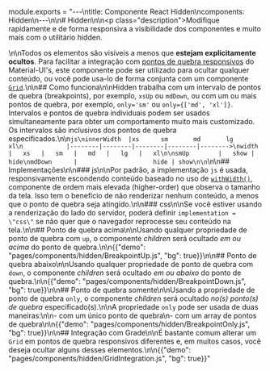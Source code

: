 module.exports = "---\ntitle: Componente React Hidden\ncomponents: Hidden\n---\n\n# Hidden\n\n<p class=\"description\">Modifique rapidamente e de forma responsiva a visibilidade dos componentes e muito mais com o utilitário hidden.</p>\n\nTodos os elementos são visíveis a menos que **estejam explicitamente ocultos**. Para facilitar a integração com [pontos de quebra responsivos](/customization/breakpoints/) do Material-UI's, este componente pode ser utilizado para ocultar qualquer conteúdo, ou você pode usa-lo de forma conjunta com um componente [`Grid`](/components/grid/).\n\n## Como funciona\n\nHidden trabalha com um intervalo de pontos de quebra (breakpoints), por exemplo, `xsUp` ou `mdDown`, ou com um ou mais pontos de quebra, por exemplo, `only='sm'` ou `only={['md', 'xl']}`. Intervalos e pontos de quebra individuais podem ser usados simultaneamente para obter um comportamento muito mais customizado. Os intervalos são inclusivos dos pontos de quebra especificados.\n\n```js\ninnerWidth  |xs      sm       md       lg       xl\n            |--------|--------|--------|--------|-------->\nwidth       |   xs   |   sm   |   md   |   lg   |   xl\n\nsmUp        |   show | hide\nmdDown      |                     hide | show\n\n```\n\n## Implementações\n\n### js\n\nPor padrão, a implementação `js` é usada, responsivamente escondendo conteúdo baseado no uso de [`withWidth()`](/customization/breakpoints/#withwidth), componente de ordem mais elevada (higher-order) que observa o tamanho da tela. Isso tem o benefício de não renderizar nenhum conteúdo, a menos que o ponto de quebra seja atingido.\n\n### css\n\nSe você estiver usando a renderização do lado do servidor, poderá definir `implementation = \"css\"` se não quer que o navegador reprocesse seu conteúdo na tela.\n\n## Ponto de quebra acima\n\nUsando qualquer propriedade de ponto de quebra com `up`, o componente *children* será ocultado *em ou acima* do ponto de quebra.\n\n{{\"demo\": \"pages/components/hidden/BreakpointUp.js\", \"bg\": true}}\n\n## Ponto de quebra abaixo\n\nUsando qualquer propriedade de ponto de quebra com `down`, o componente *children* será ocultado *em ou abaixo* do ponto de quebra.\n\n{{\"demo\": \"pages/components/hidden/BreakpointDown.js\", \"bg\": true}}\n\n## Ponto de quebra somente\n\nUsando a propriedade de ponto de quebra `only`, o componente *children* será ocultado *no(s) ponto(s) de quebra* especificado(s).\n\nA propriedade `only` pode ser usada de duas maneiras:\n\n- com um único ponto de quebra\n- com um array de pontos de quebra\n\n{{\"demo\": \"pages/components/hidden/BreakpointOnly.js\", \"bg\": true}}\n\n## Integração com Grade\n\nÉ bastante comum alterar um `Grid` em pontos de quebra responsivos diferentes e, em muitos casos, você deseja ocultar alguns desses elementos.\n\n{{\"demo\": \"pages/components/hidden/GridIntegration.js\", \"bg\": true}}"